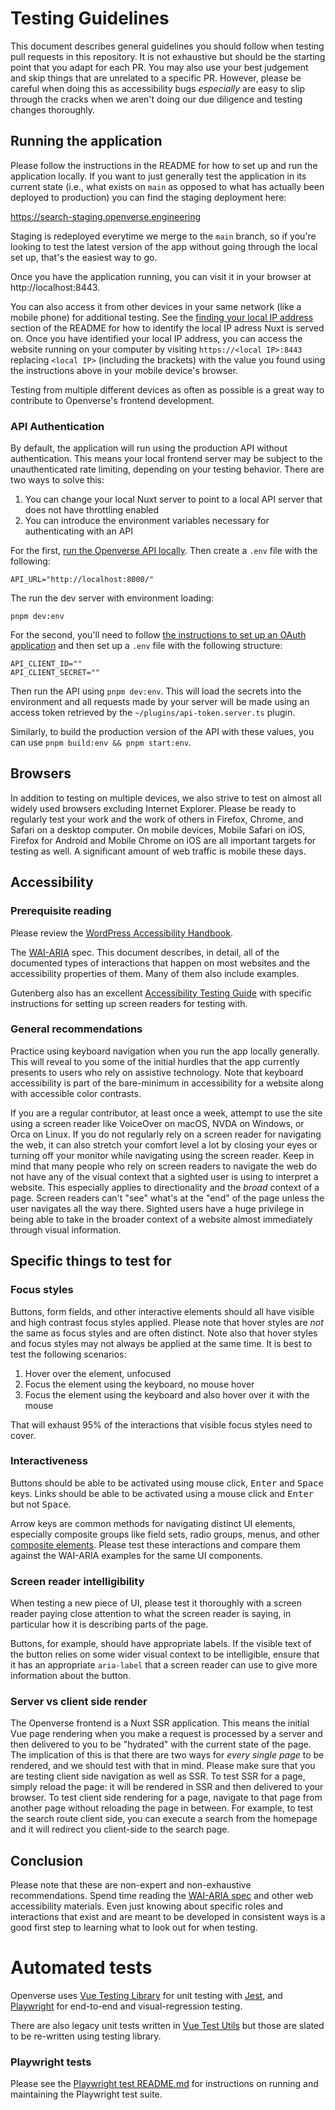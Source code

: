 # Testing Guidelines

This document describes general guidelines you should follow when testing pull requests in this repository. It is not exhaustive but should be the starting point that you adapt for each PR. You may also use your best judgement and skip things that are unrelated to a specific PR. However, please be careful when doing this as accessibility bugs _especially_ are easy to slip through the cracks when we aren't doing our due diligence and testing changes thoroughly.

## Running the application

Please follow the instructions in the README for how to set up and run the application locally. If you want to just generally test the application in its current state (i.e., what exists on `main` as opposed to what has actually been deployed to production) you can find the staging deployment here:

https://search-staging.openverse.engineering

Staging is redeployed everytime we merge to the `main` branch, so if you're looking to test the latest version of the app without going through the local set up, that's the easiest way to go.

Once you have the application running, you can visit it in your browser at http://localhost:8443.

You can also access it from other devices in your same network (like a mobile phone) for additional testing. See the [finding your local IP address](./README.md#finding-your-local-ip-address) section of the README for how to identify the local IP adress Nuxt is served on. Once you have identified your local IP address, you can access the website running on your computer by visiting `https://<local IP>:8443` replacing `<local IP>` (including the brackets) with the value you found using the instructions above in your mobile device's browser.

Testing from multiple different devices as often as possible is a great way to contribute to Openverse's frontend development.

### API Authentication

By default, the application will run using the production API without authentication. This means your local frontend server may be subject to the unauthenticated rate limiting, depending on your testing behavior. There are two ways to solve this:

1. You can change your local Nuxt server to point to a local API server that does not have throttling enabled
2. You can introduce the environment variables necessary for authenticating with an API

For the first, [run the Openverse API locally](https://github.com/WordPress/openverse-api). Then create a `.env` file with the following:

```shell
API_URL="http://localhost:8000/"
```

The run the dev server with environment loading:

```shell
pnpm dev:env
```

For the second, you'll need to follow [the instructions to set up an OAuth application](https://api.openverse.engineering/v1/#section/Register-and-Authenticate) and then set up a `.env` file with the following structure:

```shell
API_CLIENT_ID=""
API_CLIENT_SECRET=""
```

Then run the API using `pnpm dev:env`. This will load the secrets into the environment and all requests made by your server will be made using an access token retrieved by the `~/plugins/api-token.server.ts` plugin.

Similarly, to build the production version of the API with these values, you can use `pnpm build:env && pnpm start:env`.

## Browsers

In addition to testing on multiple devices, we also strive to test on almost all widely used browsers excluding Internet Explorer. Please be ready to regularly test your work and the work of others in Firefox, Chrome, and Safari on a desktop computer. On mobile devices, Mobile Safari on iOS, Firefox for Android and Mobile Chrome on iOS are all important targets for testing as well. A significant amount of web traffic is mobile these days.

## Accessibility

### Prerequisite reading

Please review the [WordPress Accessibility Handbook](https://make.wordpress.org/accessibility/handbook/).

The [WAI-ARIA](https://www.w3.org/TR/wai-aria/) spec. This document describes, in detail, all of the documented types of interactions that happen on most websites and the accessibility properties of them. Many of them also include examples.

Gutenberg also has an excellent [Accessibility Testing Guide](https://github.com/WordPress/gutenberg/blob/086b77ed409a70a6c6a6e74dee704851eff812f2/docs/contributors/accessibility-testing.md) with specific instructions for setting up screen readers for testing with.

### General recommendations

Practice using keyboard navigation when you run the app locally generally. This will reveal to you some of the initial hurdles that the app currently presents to users who rely on assistive technology. Note that keyboard accessibility is part of the bare-minimum in accessibility for a website along with accessible color contrasts.

If you are a regular contributor, at least once a week, attempt to use the site using a screen reader like VoiceOver on macOS, NVDA on Windows, or Orca on Linux. If you do not regularly rely on a screen reader for navigating the web, it can also stretch your comfort level a lot by closing your eyes or turning off your monitor while navigating using the screen reader. Keep in mind that many people who rely on screen readers to navigate the web do not have any of the visual context that a sighted user is using to interpret a website. This especially applies to directionality and the _broad_ context of a page. Screen readers can't "see" what's at the "end" of the page unless the user navigates all the way there. Sighted users have a huge privilege in being able to take in the broader context of a website almost immediately through visual information.

## Specific things to test for

### Focus styles

Buttons, form fields, and other interactive elements should all have visible and high contrast focus styles applied. Please note that hover styles are _not_ the same as focus styles and are often distinct. Note also that hover styles and focus styles may not always be applied at the same time. It is best to test the following scenarios:

1. Hover over the element, unfocused
2. Focus the element using the keyboard, no mouse hover
3. Focus the element using the keyboard and also hover over it with the mouse

That will exhaust 95% of the interactions that visible focus styles need to cover.

### Interactiveness

Buttons should be able to be activated using mouse click, <kbd>Enter</kbd> and <kbd>Space</kbd> keys. Links should be able to be activated using a mouse click and <kbd>Enter</kbd> but not <kbd>Space</kbd>.

Arrow keys are common methods for navigating distinct UI elements, especially composite groups like field sets, radio groups, menus, and other [composite elements](https://www.w3.org/TR/wai-aria-1.1/#composite). Please test these interactions and compare them against the WAI-ARIA examples for the same UI components.

### Screen reader intelligibility

When testing a new piece of UI, please test it thoroughly with a screen reader paying close attention to what the screen reader is saying, in particular how it is describing parts of the page.

Buttons, for example, should have appropriate labels. If the visible text of the button relies on some wider visual context to be intelligible, ensure that it has an appropriate `aria-label` that a screen reader can use to give more information about the button.

### Server vs client side render

The Openverse frontend is a Nuxt SSR application. This means the initial Vue page rendering when you make a request is processed by a server and then delivered to you to be "hydrated" with the current state of the page. The implication of this is that there are two ways for _every single page_ to be rendered, and we should test with that in mind. Please make sure that you are testing client side navigation as well as SSR. To test SSR for a page, simply reload the page: it will be rendered in SSR and then delivered to your browser. To test client side rendering for a page, navigate to that page from another page without reloading the page in between. For example, to test the search route client side, you can execute a search from the homepage and it will redirect you client-side to the search page.

## Conclusion

Please note that these are non-expert and non-exhaustive recommendations. Spend time reading the [WAI-ARIA spec](https://www.w3.org/TR/wai-aria/) and other web accessibility materials. Even just knowing about specific roles and interactions that exist and are meant to be developed in consistent ways is a good first step to learning what to look out for when testing.

# Automated tests

Openverse uses [Vue Testing Library](https://testing-library.com/docs/vue-testing-library/intro/) for unit testing with [Jest](https://jestjs.io/docs/), and [Playwright](https://playwright.dev) for end-to-end and visual-regression testing.

There are also legacy unit tests written in [Vue Test Utils](https://vue-test-utils.vuejs.org/) but those are slated to be re-written using testing library.

### Playwright tests

Please see the [Playwright test README.md](./test/playwright/README.md) for instructions on running and maintaining the Playwright test suite.
